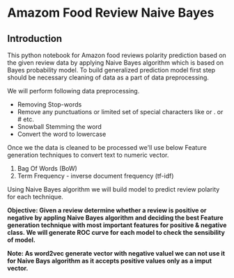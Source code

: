 # Amazom Food Review Naive Bayes
## Introduction   
 This python notebook for Amazon food reviews polarity prediction based on the given review data by applying Naive Bayes algorithm which is based on Bayes probability model. To build generalized prediction model first step should be necessary cleaning of data as a part of data preprocessing.    
        
 We will perform following data preprocessing.    
        
 - Removing Stop-words   
 - Remove any punctuations or limited set of special characters like   or . or # etc.   
 - Snowball Stemming the word    
 - Convert the word to lowercase   
         
 Once we the data is cleaned to be processed we'll use below Feature generation techniques to convert text to numeric vector.   
 1. Bag Of Words (BoW)   
 2. Term Frequency - inverse document frequency (tf-idf)   
        
 Using Naive Bayes algorithm we will build model to predict review polarity for each technique.    
     
 __Objective: Given a review determine whether a review is positive or negative  by appling Naive Bayes algorithm and deciding the best Feature generation technique with most important features for positive & negative class. We will generate ROC curve for each model to check the sensibility of model.__   
        
 __Note: As word2vec generate vector with negative valuel we can not use it for Naive Bays algorithm as it accepts positive values only as a imput vector.__   
    
